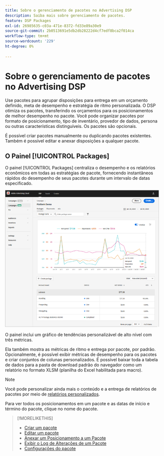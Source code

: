 ```yaml
---
title: Sobre o gerenciamento de pacotes no Advertising DSP
description: Saiba mais sobre gerenciamento de pacotes.
feature: DSP Packages
exl-id: 26985635-c03a-471e-8372-fd33e89a30e9
source-git-commit: 2b0513691e5db2db28222d4cf7edf8bca2f014ca
workflow-type: tm+mt
source-wordcount: '229'
ht-degree: 0%

---
```


# Sobre o gerenciamento de pacotes no Advertising DSP

Use pacotes para agrupar disposições para entrega em um orçamento definido, meta de desempenho e estratégia de ritmo personalizada. O DSP otimiza os pacotes, transferindo os orçamentos para os posicionamentos de melhor desempenho no pacote. Você pode organizar pacotes por formato de posicionamento, tipo de inventário, provedor de dados, persona ou outras características distinguíveis. Os pacotes são opcionais.

É possível criar pacotes manualmente ou duplicando pacotes existentes. Também é possível editar e anexar disposições a qualquer pacote.

## O Painel [!UICONTROL Packages]

O painel [!UICONTROL Packages] centraliza o desempenho e os relatórios econômicos em todas as estratégias de pacote, fornecendo instantâneos rápidos do desempenho de seus pacotes durante um intervalo de datas especificado.

![Painel de pacotes](/help/dsp/assets/package-dashboard.png)

O painel inclui um gráfico de tendências personalizável de alto nível com três métricas.

Ela também mostra as métricas de ritmo e entrega por pacote, por padrão. Opcionalmente, é possível exibir métricas de desempenho para os pacotes e criar conjuntos de colunas personalizados. É possível baixar toda a tabela de dados para a pasta de download padrão do navegador como um relatório no formato XLSM (planilha do Excel habilitada para macro).

>[!NOTE]
>
>Você pode personalizar ainda mais o conteúdo e a entrega de relatórios de pacotes por meio de [relatórios personalizados](/help/dsp/reports/report-about.md).

Para ver todos os posicionamentos em um pacote e as datas de início e término do pacote, clique no nome do pacote.

>[!MORELIKETHIS]
>
>* [Criar um pacote](package-create.md)
>* [Editar um pacote](package-edit.md)
>* [Anexar um Posicionamento a um Pacote](package-attach-placement.md)
>* [Exibir o Log de Alterações de um Pacote](package-change-log.md)
>* [Configurações do pacote](package-settings.md)
